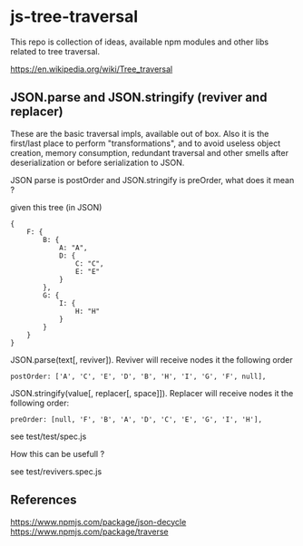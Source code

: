 # js-tree-traversal

This repo is collection of ideas, available npm modules and other libs related to tree traversal.

<https://en.wikipedia.org/wiki/Tree_traversal>

## JSON.parse and JSON.stringify (reviver and replacer)

These are the basic traversal impls, available out of box.
Also it is the first/last place to perform "transformations", 
and to avoid useless object creation, memory consumption, redundant traversal and other smells 
after deserialization or before serialization to JSON.

JSON parse is postOrder and JSON.stringify is preOrder, what does it mean ?

given this tree (in JSON)

	{
        F: {
            B: {
                A: "A",
                D: {
                    C: "C",
                    E: "E"
                }
            },
            G: {
                I: {
                    H: "H"
                }
            }
        }
    }

JSON.parse(text[, reviver]). Reviver will receive nodes it the following order

    postOrder: ['A', 'C', 'E', 'D', 'B', 'H', 'I', 'G', 'F', null],

JSON.stringify(value[, replacer[, space]]). Replacer will receive nodes it the following order:
	
	preOrder: [null, 'F', 'B', 'A', 'D', 'C', 'E', 'G', 'I', 'H'],

see test/test/spec.js

How this can be usefull ?

see test/revivers.spec.js

## References

<https://www.npmjs.com/package/json-decycle>
<https://www.npmjs.com/package/traverse>



